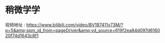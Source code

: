 # 稍微学学
视频地址 : https://www.bilibili.com/video/BV1B7411v73M/?p=5&amp;spm_id_from=pageDriver&amp;vd_source=619f2ea84d097d616020f74d1643c8f1

